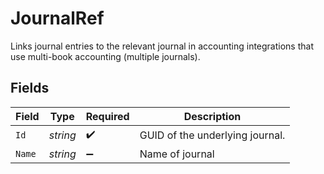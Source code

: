 # JournalRef

Links journal entries to the relevant journal in accounting integrations that use multi-book accounting (multiple journals).


## Fields

| Field                           | Type                            | Required                        | Description                     |
| ------------------------------- | ------------------------------- | ------------------------------- | ------------------------------- |
| `Id`                            | *string*                        | :heavy_check_mark:              | GUID of the underlying journal. |
| `Name`                          | *string*                        | :heavy_minus_sign:              | Name of journal                 |